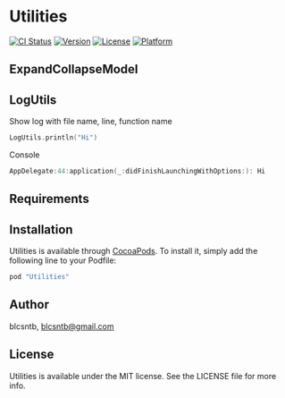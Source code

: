 # Utilities

[![CI Status](http://img.shields.io/travis/blcsntb/Utilities.svg?style=flat)](https://travis-ci.org/blcsntb/Utilities)
[![Version](https://img.shields.io/cocoapods/v/Utilities.svg?style=flat)](http://cocoapods.org/pods/Utilities)
[![License](https://img.shields.io/cocoapods/l/Utilities.svg?style=flat)](http://cocoapods.org/pods/Utilities)
[![Platform](https://img.shields.io/cocoapods/p/Utilities.svg?style=flat)](http://cocoapods.org/pods/Utilities)

## ExpandCollapseModel

## LogUtils

Show log with file name, line, function name

```swift
LogUtils.println("Hi")
```

Console

```swift
AppDelegate:44:application(_:didFinishLaunchingWithOptions:): Hi
```

## Requirements

## Installation

Utilities is available through [CocoaPods](http://cocoapods.org). To install
it, simply add the following line to your Podfile:

```ruby
pod "Utilities"
```

## Author

blcsntb, blcsntb@gmail.com

## License

Utilities is available under the MIT license. See the LICENSE file for more info.
